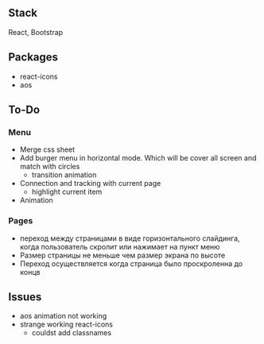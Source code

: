 ## Stack

React, Bootstrap

## Packages

- react-icons
- aos

## To-Do

### Menu

- Merge css sheet
- Add burger menu in horizontal mode. Which will be cover all screen and match with circles
  - transition animation
- Connection and tracking with current page
  - highlight current item
- Animation

### Pages

- переход между страницами в виде горизонтального слайдинга, когда пользователь скролит или нажимает на пункт меню
- Размер страницы не меньше чем размер экрана по высоте
- Переход осуществляется когда страница было проскроленна до концв

## Issues

- aos animation not working
- strange working react-icons
  - couldst add classnames